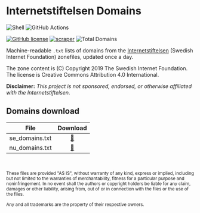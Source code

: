 # Internetstiftelsen Domains

![Shell](https://img.shields.io/badge/Shell-1E1F1C?style=for-the-badge&logo=gnu-bash&logoColor=white)
![GitHub Actions](https://img.shields.io/badge/GitHub_Actions-2088FF?style=for-the-badge&logo=github-actions&logoColor=white)

[![GitHub license](https://img.shields.io/badge/LICENSE-CC--BY--4.0-GREEN?style=for-the-badge)](LICENSE)
[![scraper](https://img.shields.io/github/actions/workflow/status/elliotwutingfeng/InternetstiftelsenDomains/scraper.yml?branch=main&label=SCRAPER&style=for-the-badge)](https://github.com/elliotwutingfeng/InternetstiftelsenDomains/actions/workflows/scraper.yml)
<img src="https://tokei-rs.onrender.com/b1/github/elliotwutingfeng/InternetstiftelsenDomains?label=Total%20Domains&style=for-the-badge" alt="Total Domains"/>

Machine-readable `.txt` lists of domains from the [Internetstiftelsen](https://zonedata.iis.se) (Swedish Internet Foundation) zonefiles, updated once a day.

The zone content is (C) Copyright 2019 The Swedish Internet Foundation. The license is Creative Commons Attribution 4.0 International.

**Disclaimer:** _This project is not sponsored, endorsed, or otherwise affiliated with the Internetstiftelsen._

## Domains download

| File | Download |
|:-:|:-:|
| se_domains.txt | [:floppy_disk:](se_domains.txt?raw=true) |
| nu_domains.txt | [:floppy_disk:](nu_domains.txt?raw=true) |

&nbsp;

<sup>These files are provided "AS IS", without warranty of any kind, express or implied, including but not limited to the warranties of merchantability, fitness for a particular purpose and noninfringement. In no event shall the authors or copyright holders be liable for any claim, damages or other liability, arising from, out of or in connection with the files or the use of the files.</sup>

<sub>Any and all trademarks are the property of their respective owners.</sub>
